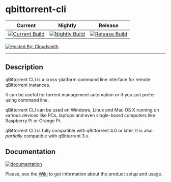 # qbittorrent-cli

| Current | Nightly | Release |
| ------- | ------- | ------- |
| [![Current Build](https://dev.azure.com/pavelfedarovich/qBittorrent-CLI/_apis/build/status/qbt-ci)](https://dev.azure.com/pavelfedarovich/qBittorrent-CLI/_build/latest?definitionId=8) | [![Nightly Build](https://dev.azure.com/pavelfedarovich/qBittorrent-CLI/_apis/build/status/qbt-nightly)](https://dev.azure.com/pavelfedarovich/qBittorrent-CLI/_build/latest?definitionId=7) | [![Release Build](https://dev.azure.com/pavelfedarovich/qBittorrent-CLI/_apis/build/status/qbt-release)](https://dev.azure.com/pavelfedarovich/qBittorrent-CLI/_build/latest?definitionId=6) |

[![Hosted By: Cloudsmith](https://img.shields.io/badge/OSS%20hosting%20by-cloudsmith-blue?logo=cloudsmith&style=flat-square)](https://cloudsmith.com)

***

## Description

qBittorrent CLI is a cross-platform command line interface for remote qBittorrent instances.

It can be useful for torrent management automation or if you just prefer using command line.

qBittorrent CLI can be used on Windows, Linux and Mac OS X running on various devices like PCs, laptops and even single-board computers like Raspberry Pi or Orange Pi.

qBittorrent CLI is fully compatible with qBittorrent 4.0 or later. It is also *partially* compatible with qBittorrent 3.x.

## Documentation
[![documentation](https://img.shields.io/badge/documentation-wiki-blue.svg)](https://github.com/fedarovich/qbittorrent-cli/wiki)

Please, see the [Wiki](https://github.com/fedarovich/qbittorrent-cli/wiki) to get information about the product setup and usage.
